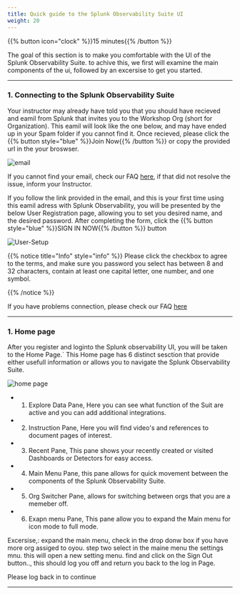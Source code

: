 ```yaml
---
title: Quick guide to the Splunk Observability Suite UI
weight: 20
---
```

{{% button icon="clock" %}}15 minutes{{% /button %}}

The goal of this section is to make you comfortable with the UI of the Splunk Observability Suite. to achive this, we first will examine the main components of the ui, followed by an excersise to get you started.

---

### 1. Connecting  to the Splunk Observability Suite

Your instructor may already have told you that you should have recieved and eamil from Splunk that invites you to the Workshop Org (short for Organization). This eamil will look like the one below, and may have ended up in your Spam folder if you cannot find it. Once recieved, please click the {{% button style="blue" %}}Join Now{{% /button %}} or copy the provided url in the your broswser.

![email](../images/invite-email.png?&height=500px)

If you cannot find your email, check our FAQ [here](../25-login-faq), if that did not resolve the issue, inform your Instructor.

If you follow the link provided in the email, and this is your first time using this eamil adress with Splunk Observability, you will be presented by the below User Registration page, allowing you to set you desired name, and the desired password. After completing the form, click the {{% button style="blue" %}}SIGN IN NOW{{% /button %}} button 

![User-Setup](../images/enter-password.png?&height=500px)

{{% notice title="Info" style="info" %}}
Please click the checkbox to agree to the terms, and make sure you password you select has between 8 and 32 characters, contain at least one capital letter, one number, and one symbol.

{{% /notice %}}

If you have problems connection, please check our FAQ  [here](../25-login-faq)

---
### 1. Home page

After you register and loginto the Splunk observability UI, you will be taken to the Home Page.`
This Home page has 6 distinct sesction that provide either usefull information or allows you to navigate the Splunk Observability Suite.

![home page](../images/home-screen.png)

* 1. Explore Data Pane, Here you can see what function of the Suit are active and you can add additional integrations.
* 2. Instruction Pane, Here you will find video's and references to document pages of interest.
* 3. Recent Pane, This pane shows your recently created or visited Dashboards or Detectors for easy access.
* 4. Main Menu Pane, this pane allows for quick movement between the components of the Splunk Observability Suite.
* 5. Org Switcher Pane, allows for switching between orgs that you are a memeber off.
* 6. Exapn menu Pane, This pane allow you to expand the Main menu for icon mode to full mode.


Excersise,: expand the main menu, check in the drop donw box if you have more  org assiged to oyou.
step two select in the maine menu the settings mnu.
 this will open a new setting menu. find and click on the  Sign Out button.., this should log you off and return you back to the log in Page.

 Please log back in to continue  

---
